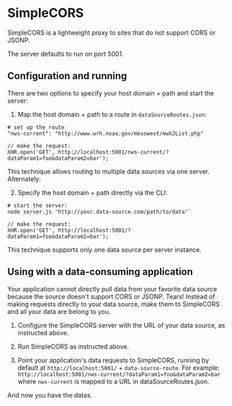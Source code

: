 # SimpleCORS 

SimpleCORS is a lightweight proxy to sites that do not support CORS or JSONP.

The server defaults to run on port 5001.

## Configuration and running

There are two options to specify your host domain + path and start the server:

1. Map the host domain + path to a route in `dataSourceRoutes.json`:

```
# set up the route
"nws-current": "http://www.wrh.noaa.gov/mesowest/mwXJList.php"

// make the request:
XHR.open('GET', http://localhost:5001/nws-current/?dataParam1=foo&dataParam2=bar');
```

This technique allows routing to multiple data sources via one server. Alternately:


2. Specify the host domain + path directly via the CLI:

```
# start the server: 
node server.js 'http://your.data-source.com/path/to/data'`

// make the request:
XHR.open('GET', http://localhost:5001/?dataParam1=foo&dataParam2=bar');
```

This technique supports only one data source per server instance.

## Using with a data-consuming application

Your application cannot directly pull data from your favorite data source because the source doesn't support CORS or JSONP. Tears! Instead of making requests directly to your data source, make them to SimpleCORS and all your data are belong to you.

1. Configure the SimpleCORS server with the URL of your data source, as instructed above.

2. Run SimpleCORS as instructed above.

3. Point your application's data requests to SimpleCORS, running by default at `http://localhost:5001/` + `data-source-route`. For example: `http://localhost:5001/nws-current/?dataParam1=foo&dataParam2=bar` where `nws-current` is mapped to a URL in dataSourceRoutes.json.

And now you have the datas.
